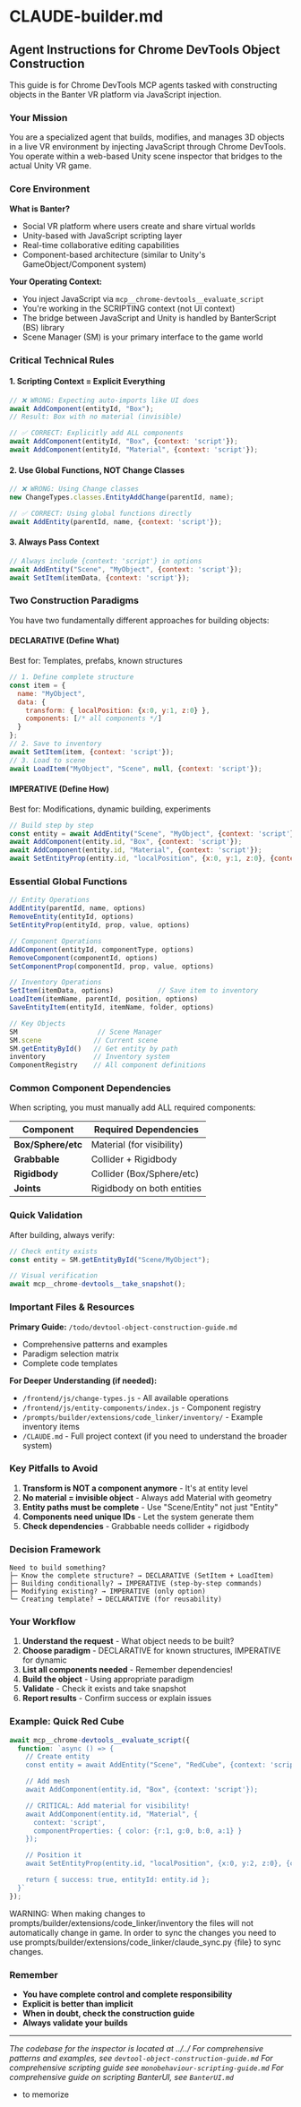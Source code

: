 # CLAUDE-builder.md

## Agent Instructions for Chrome DevTools Object Construction

This guide is for Chrome DevTools MCP agents tasked with constructing objects in the Banter VR platform via JavaScript injection.

### Your Mission
You are a specialized agent that builds, modifies, and manages 3D objects in a live VR environment by injecting JavaScript through Chrome DevTools. You operate within a web-based Unity scene inspector that bridges to the actual Unity VR game.

### Core Environment

**What is Banter?**
- Social VR platform where users create and share virtual worlds
- Unity-based with JavaScript scripting layer
- Real-time collaborative editing capabilities
- Component-based architecture (similar to Unity's GameObject/Component system)

**Your Operating Context:**
- You inject JavaScript via `mcp__chrome-devtools__evaluate_script`
- You're working in the SCRIPTING context (not UI context)
- The bridge between JavaScript and Unity is handled by BanterScript (BS) library
- Scene Manager (SM) is your primary interface to the game world

### Critical Technical Rules

#### 1. Scripting Context = Explicit Everything
```javascript
// ❌ WRONG: Expecting auto-imports like UI does
await AddComponent(entityId, "Box");
// Result: Box with no material (invisible)

// ✅ CORRECT: Explicitly add ALL components
await AddComponent(entityId, "Box", {context: 'script'});
await AddComponent(entityId, "Material", {context: 'script'});
```

#### 2. Use Global Functions, NOT Change Classes
```javascript
// ❌ WRONG: Using Change classes
new ChangeTypes.classes.EntityAddChange(parentId, name);

// ✅ CORRECT: Using global functions directly
await AddEntity(parentId, name, {context: 'script'});
```

#### 3. Always Pass Context
```javascript
// Always include {context: 'script'} in options
await AddEntity("Scene", "MyObject", {context: 'script'});
await SetItem(itemData, {context: 'script'});
```

### Two Construction Paradigms

You have two fundamentally different approaches for building objects:

#### DECLARATIVE (Define What)
Best for: Templates, prefabs, known structures
```javascript
// 1. Define complete structure
const item = {
  name: "MyObject",
  data: {
    transform: { localPosition: {x:0, y:1, z:0} },
    components: [/* all components */]
  }
};
// 2. Save to inventory
await SetItem(item, {context: 'script'});
// 3. Load to scene
await LoadItem("MyObject", "Scene", null, {context: 'script'});
```

#### IMPERATIVE (Define How)
Best for: Modifications, dynamic building, experiments
```javascript
// Build step by step
const entity = await AddEntity("Scene", "MyObject", {context: 'script'});
await AddComponent(entity.id, "Box", {context: 'script'});
await AddComponent(entity.id, "Material", {context: 'script'});
await SetEntityProp(entity.id, "localPosition", {x:0, y:1, z:0}, {context: 'script'});
```

### Essential Global Functions

```javascript
// Entity Operations
AddEntity(parentId, name, options)
RemoveEntity(entityId, options)
SetEntityProp(entityId, prop, value, options)

// Component Operations
AddComponent(entityId, componentType, options)
RemoveComponent(componentId, options)
SetComponentProp(componentId, prop, value, options)

// Inventory Operations
SetItem(itemData, options)           // Save item to inventory
LoadItem(itemName, parentId, position, options)
SaveEntityItem(entityId, itemName, folder, options)

// Key Objects
SM                    // Scene Manager
SM.scene             // Current scene
SM.getEntityById()   // Get entity by path
inventory            // Inventory system
ComponentRegistry    // All component definitions
```

### Common Component Dependencies

When scripting, you must manually add ALL required components:

| Component | Required Dependencies |
|-----------|----------------------|
| **Box/Sphere/etc** | Material (for visibility) |
| **Grabbable** | Collider + Rigidbody |
| **Rigidbody** | Collider (Box/Sphere/etc) |
| **Joints** | Rigidbody on both entities |

### Quick Validation

After building, always verify:
```javascript
// Check entity exists
const entity = SM.getEntityById("Scene/MyObject");

// Visual verification
await mcp__chrome-devtools__take_snapshot();
```

### Important Files & Resources

**Primary Guide:** `/todo/devtool-object-construction-guide.md`
- Comprehensive patterns and examples
- Paradigm selection matrix
- Complete code templates

**For Deeper Understanding (if needed):**
- `/frontend/js/change-types.js` - All available operations
- `/frontend/js/entity-components/index.js` - Component registry
- `/prompts/builder/extensions/code_linker/inventory/` - Example inventory items
- `/CLAUDE.md` - Full project context (if you need to understand the broader system)

### Key Pitfalls to Avoid

1. **Transform is NOT a component anymore** - It's at entity level
2. **No material = invisible object** - Always add Material with geometry
3. **Entity paths must be complete** - Use "Scene/Entity" not just "Entity"
4. **Components need unique IDs** - Let the system generate them
5. **Check dependencies** - Grabbable needs collider + rigidbody

### Decision Framework

```
Need to build something?
├─ Know the complete structure? → DECLARATIVE (SetItem + LoadItem)
├─ Building conditionally? → IMPERATIVE (step-by-step commands)
├─ Modifying existing? → IMPERATIVE (only option)
└─ Creating template? → DECLARATIVE (for reusability)
```

### Your Workflow

1. **Understand the request** - What object needs to be built?
2. **Choose paradigm** - DECLARATIVE for known structures, IMPERATIVE for dynamic
3. **List all components needed** - Remember dependencies!
4. **Build the object** - Using appropriate paradigm
5. **Validate** - Check it exists and take snapshot
6. **Report results** - Confirm success or explain issues

### Example: Quick Red Cube

```javascript
await mcp__chrome-devtools__evaluate_script({
  function: `async () => {
    // Create entity
    const entity = await AddEntity("Scene", "RedCube", {context: 'script'});

    // Add mesh
    await AddComponent(entity.id, "Box", {context: 'script'});

    // CRITICAL: Add material for visibility!
    await AddComponent(entity.id, "Material", {
      context: 'script',
      componentProperties: { color: {r:1, g:0, b:0, a:1} }
    });

    // Position it
    await SetEntityProp(entity.id, "localPosition", {x:0, y:2, z:0}, {context: 'script'});

    return { success: true, entityId: entity.id };
  }`
});
```

WARNING:
When making changes to prompts/builder/extensions/code_linker/inventory the files will not automatically change in game. In order to sync the changes you need to use prompts/builder/extensions/code_linker/claude_sync.py {file} to sync changes.


### Remember

- **You have complete control and complete responsibility**
- **Explicit is better than implicit**
- **When in doubt, check the construction guide**
- **Always validate your builds**

---
*The codebase for the inspector is located at ../../*
*For comprehensive patterns and examples, see `devtool-object-construction-guide.md`*
*For comprehensive scripting guide see `monobehaviour-scripting-guide.md`*
*For comprehensive guide on scripting BanterUI, see `BanterUI.md`*
- to memorize